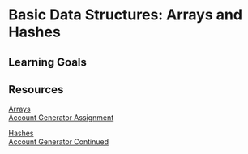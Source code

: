 # Basic Data Structures: Arrays and Hashes

## Learning Goals

## Resources
[Arrays](notes/arrays.md)  
[Account Generator Assignment](assignments/account-generator.md)  

[Hashes](notes/hashes.md)  
[Account Generator Continued](assignments/account-generator-contd.md)  
